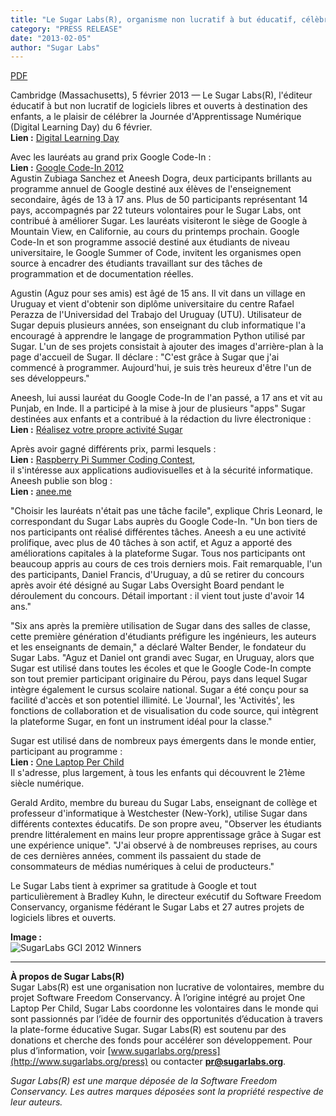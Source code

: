```yaml
---
title: "Le Sugar Labs(R), organisme non lucratif à but éducatif, célèbre le 'Digital Learning Day' avec deux lauréats au grand prix du 'Google Code-In'"
category: "PRESS RELEASE"
date: "2013-02-05"
author: "Sugar Labs"
---
```


<!-- markdownlint-disable -->

[PDF](/press/SugarLabsPR-fr.20130205.pdf)

Cambridge (Massachusetts), 5 février 2013 — Le Sugar Labs(R), l'éditeur éducatif à but non lucratif de logiciels libres et ouverts à destination des enfants, a le plaisir de célébrer la Journée d'Apprentissage Numérique (Digital Learning Day) du 6 février.  
**Lien :** [Digital Learning Day](http://www.digitallearningday.org)

Avec les lauréats au grand prix Google Code-In :  
**Lien :** [Google Code-In 2012](http://developers.google.com/open-source/gci/2012)  
Agustin Zubiaga Sanchez et Aneesh Dogra, deux participants brillants au programme annuel de Google destiné aux élèves de l'enseignement secondaire, âgés de 13 à 17 ans. Plus de 50 participants représentant 14 pays, accompagnés par 22 tuteurs volontaires pour le Sugar Labs, ont contribué à améliorer Sugar. Les lauréats visiteront le siège de Google à Mountain View, en Californie, au cours du printemps prochain. Google Code-In et son programme associé destiné aux étudiants de niveau universitaire, le Google Summer of Code, invitent les organismes open source à encadrer des étudiants travaillant sur des tâches de programmation et de documentation réelles.

Agustin (Aguz pour ses amis) est âgé de 15 ans. Il vit dans un village en Uruguay et vient d'obtenir son diplôme universitaire du centre Rafael Perazza de l'Universidad del Trabajo del Uruguay (UTU). Utilisateur de Sugar depuis plusieurs années, son enseignant du club informatique l'a encouragé à apprendre le langage de programmation Python utilisé par Sugar. L'un de ses projets consistait à ajouter des images d'arrière-plan à la page d'accueil de Sugar. Il déclare : "C'est grâce à Sugar que j'ai commencé à programmer. Aujourd'hui, je suis très heureux d'être l'un de ses développeurs."

Aneesh, lui aussi lauréat du Google Code-In de l'an passé, a 17 ans et vit au Punjab, en Inde. Il a participé à la mise à jour de plusieurs "apps" Sugar destinées aux enfants et a contribué à la rédaction du livre électronique :  
**Lien :** [Réalisez votre propre activité Sugar](http://www.flossmanuals.net/make-your-own-sugar-activities)

Après avoir gagné différents prix, parmi lesquels :  
**Lien :** [Raspberry Pi Summer Coding Contest](http://www.raspberrypi.org/archives/2544),  
il s'intéresse aux applications audiovisuelles et à la sécurité informatique. Aneesh publie son blog :  
**Lien :** [anee.me](http://anee.me)

"Choisir les lauréats n'était pas une tâche facile", explique Chris Leonard, le correspondant du Sugar Labs auprès du Google Code-In. "Un bon tiers de nos participants ont réalisé différentes tâches. Aneesh a eu une activité prolifique, avec plus de 40 tâches à son actif, et Aguz a apporté des améliorations capitales à la plateforme Sugar. Tous nos participants ont beaucoup appris au cours de ces trois derniers mois. Fait remarquable, l'un des participants, Daniel Francis, d'Uruguay, a dû se retirer du concours après avoir été désigné au Sugar Labs Oversight Board pendant le déroulement du concours. Détail important : il vient tout juste d'avoir 14 ans."

"Six ans après la première utilisation de Sugar dans des salles de classe, cette première génération d'étudiants préfigure les ingénieurs, les auteurs et les enseignants de demain," a déclaré Walter Bender, le fondateur du Sugar Labs. "Aguz et Daniel ont grandi avec Sugar, en Uruguay, alors que Sugar est utilisé dans toutes les écoles et que le Google Code-In compte son tout premier participant originaire du Pérou, pays dans lequel Sugar intègre également le cursus scolaire national. Sugar a été conçu pour sa facilité d'accès et son potentiel illimité. Le 'Journal', les 'Activités', les fonctions de collaboration et de visualisation du code source, qui intègrent la plateforme Sugar, en font un instrument idéal pour la classe."

Sugar est utilisé dans de nombreux pays émergents dans le monde entier, participant au programme :  
**Lien :** [One Laptop Per Child](http://laptop.org)  
Il s'adresse, plus largement, à tous les enfants qui découvrent le 21ème siècle numérique.

Gerald Ardito, membre du bureau du Sugar Labs, enseignant de collège et professeur d'informatique à Westchester (New-York), utilise Sugar dans différents contextes éducatifs. De son propre aveu, "Observer les étudiants prendre littéralement en mains leur propre apprentissage grâce à Sugar est une expérience unique". "J'ai observé à de nombreuses reprises, au cours de ces dernières années, comment ils passaient du stade de consommateurs de médias numériques à celui de producteurs."

Le Sugar Labs tient à exprimer sa gratitude à Google et tout particulièrement à Bradley Kuhn, le directeur exécutif du Software Freedom Conservancy, organisme fédérant le Sugar Labs et 27 autres projets de logiciels libres et ouverts.

**Image :**  
![SugarLabs GCI 2012 Winners](/press/SugarLabs_GCI_2012_Winners.jpg)

---

**À propos de Sugar Labs(R)**  
Sugar Labs(R) est une organisation non lucrative de volontaires, membre du projet Software Freedom Conservancy. À l’origine intégré au projet One Laptop Per Child, Sugar Labs coordonne les volontaires dans le monde qui sont passionnés par l’idée de fournir des opportunités d’éducation à travers la plate-forme éducative Sugar. Sugar Labs(R) est soutenu par des donations et cherche des fonds pour accélérer son développement. Pour plus d’information, voir [www.sugarlabs.org/press](http://www.sugarlabs.org/press) ou contacter **pr@sugarlabs.org**.

*Sugar Labs(R) est une marque déposée de la Software Freedom Conservancy. Les autres marques déposées sont la propriété respective de leur auteurs.*